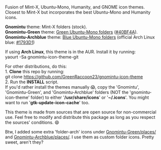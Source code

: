 Fusion of Mint-X, Ubuntu-Mono, Humanity, and GNOME icon themes. Closest to Mint-X but incorporates the best Ubuntu-Mono and Humanity icons.

**Gnomintu** theme: Mint-X folders (stock).  
**Gnomintu-Green** theme: [Green Ubuntu-Mono folders](https://github.com/GreenRaccoon23/gnomintu-icon-theme/blob/master/Gnomintu-Green/places/64/folder-home.png) ([#40BF4A](http://coloreminder.com/40bf4a)).  
**Gnomintu-Archblue** theme: [Blue Ubuntu-Mono folders](https://github.com/GreenRaccoon23/gnomintu-icon-theme/blob/master/Gnomintu-Archblue/places/64/folder-home.png) (official Arch Linux blue: [#1793D1](http://coloreminder.com/1793D1))  

If using **Arch Linux**, this theme is in the AUR. Install it by running:  
yaourt -Sa gnomintu-icon-theme-git

For other distributions, do this:  
	1. **Clone** this repo by running:  
		git clone https://github.com/GreenRaccoon23/gnomintu-icon-theme  
	2. Run the **INSTALL** script.  
		If you'd rather install the themes manually :scream:, copy the 'Gnomintu', 'Gnomintu-Green', and 'Gnomintu-Archblue' folders (NOT the 'gnomintu-icon-theme' folder) to either '**/usr/share/icons**' or '**~/.icons**'. You might want to run '**gtk-update-icon-cache**' too.  

This theme is made from sources that are open source for non-commercial use. Feel free to modify and distribute this package as long as you respect the sources' conditions. :smile:

Btw, I added some extra 'folder-arch' icons under [Gnomintu-Green/places/](https://github.com/GreenRaccoon23/gnomintu-icon-theme/blob/master/Gnomintu-Green/places/64/folder-arch.png) and [Gnomintu-Archblue/places/](https://github.com/GreenRaccoon23/gnomintu-icon-theme/blob/master/Gnomintu-Archblue/places/64/folder-arch.png). I use them as custom folder icons. Pretty sweet, aren't they?